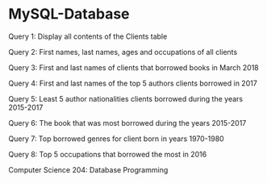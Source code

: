 # MySQL-Database


Query 1: Display all contents of the Clients table

Query 2: First names, last names, ages and occupations of all clients

Query 3: First and last names of clients that borrowed books in March 2018

Query 4: First and last names of the top 5 authors clients borrowed in 2017

Query 5: Least 5 author nationalities clients borrowed during the years 2015-2017

Query 6: The book that was most borrowed during the years 2015-2017

Query 7: Top borrowed genres for client born in years 1970-1980

Query 8: Top 5 occupations that borrowed the most in 2016











Computer Science 204: Database Programming

